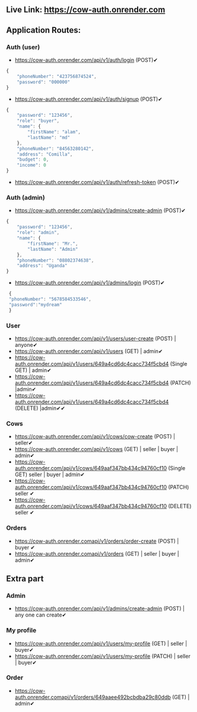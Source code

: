 ## Live Link: https://cow-auth.onrender.com

## Application Routes:

### Auth (user)

- https://cow-auth.onrender.com/api/v1/auth/login (POST)✔

```javascript
{
    "phoneNumber": "423756874524",
    "password": "000000"
}
```

- https://cow-auth.onrender.com/api/v1/auth/signup (POST)✔

```javascript
{
    "password": "123456",
    "role": "buyer",
    "name": {
        "firstName": "alam",
        "lastName": "md"
    },
    "phoneNumber": "84563280142",
    "address": "Comilla",
    "budget": 0,
    "income": 0
}
```

- https://cow-auth.onrender.com/api/v1/auth/refresh-token (POST)✔

### Auth (admin)

- https://cow-auth.onrender.com/api/v1/admins/create-admin (POST)✔

```javascript
{
    "password": "123456",
    "role": "admin",
    "name": {
        "firstName": "Mr.",
        "lastName": "Admin"
    },
    "phoneNumber": "08802374638",
    "address": "Uganda"
}
```

- https://cow-auth.onrender.com/api/v1/admins/login (POST)✔

```javascript
 {
 "phoneNumber": "5678584533546",
 "password":"mydream"
 }
```

### User

- https://cow-auth.onrender.com/api/v1/users/user-create (POST) | anyone✔
- https://cow-auth.onrender.com/api/v1/users (GET) | admin✔
- https://cow-auth.onrender.com/api/v1/users/649a4cd6dc4cacc734f5cbd4 (Single GET) | admin✔
- https://cow-auth.onrender.com/api/v1/users/649a4cd6dc4cacc734f5cbd4 (PATCH) |admin✔
- https://cow-auth.onrender.com/api/v1/users/649a4cd6dc4cacc734f5cbd4 (DELETE) |admin✔✔

### Cows

- https://cow-auth.onrender.com/api/v1/cows/cow-create (POST) | seller✔
- https://cow-auth.onrender.com/api/v1/cows (GET) | seller | buyer | admin✔
- https://cow-auth.onrender.com/api/v1/cows/649aaf347bb434c94760cf10 (Single GET) seller | buyer | admin✔
- https://cow-auth.onrender.com/api/v1/cows/649aaf347bb434c94760cf10 (PATCH) seller ✔
- https://cow-auth.onrender.com/api/v1/cows/649aaf347bb434c94760cf10 (DELETE) seller ✔

### Orders

- https://cow-auth.onrender.comapi/v1/orders/order-create (POST) | buyer ✔
- https://cow-auth.onrender.comapi/v1/orders (GET) | seller | buyer | admin✔

## Extra part

### Admin

- https://cow-auth.onrender.com/api/v1/admins/create-admin (POST) | any one can create✔

### My profile

- https://cow-auth.onrender.com/api/v1/users/my-profile (GET) | seller | buyer✔
- https://cow-auth.onrender.com/api/v1/users/my-profile (PATCH) | seller | buyer✔

### Order

- https://cow-auth.onrender.comapi/v1/orders/649aaee492bcbdba29c80ddb (GET) | admin✔

```

```
